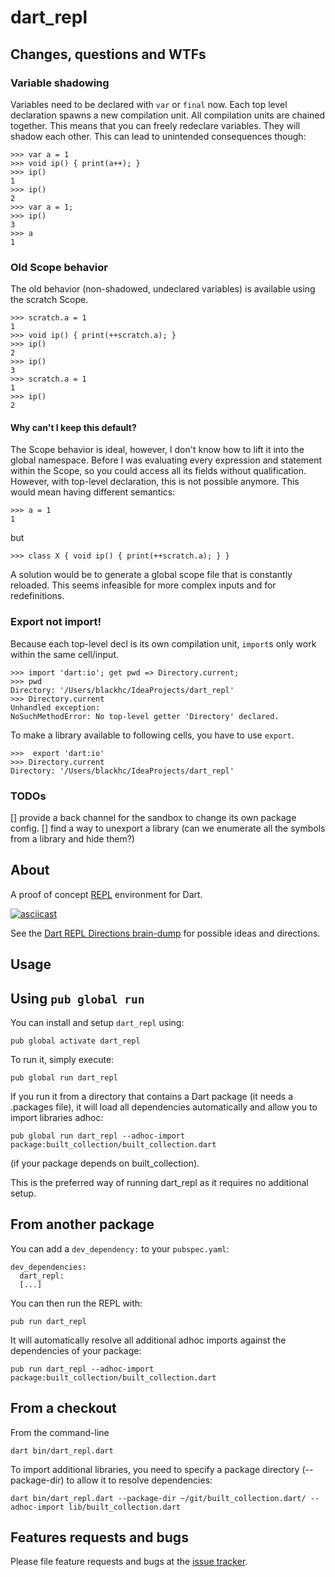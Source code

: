 # dart_repl

## Changes, questions and WTFs

### Variable shadowing

Variables need to be declared with `var` or `final` now.
Each top level declaration spawns a new compilation unit. All compilation units are chained
together. This means that you can freely redeclare variables. They will shadow each other.
This can lead to unintended consequences though:

```
>>> var a = 1
>>> void ip() { print(a++); }
>>> ip()
1
>>> ip()
2
>>> var a = 1;
>>> ip()
3
>>> a
1
```

### Old Scope behavior

The old behavior (non-shadowed, undeclared variables) is available using the scratch Scope.

```
>>> scratch.a = 1
1
>>> void ip() { print(++scratch.a); }
>>> ip()
2
>>> ip()
3
>>> scratch.a = 1
1
>>> ip()
2
```

#### Why can't I keep this default?

The Scope behavior is ideal, however, I don't know how to lift it into the global namespace.
Before I was evaluating every expression and statement within the Scope, so you could access
all its fields without qualification. However, with top-level declaration, this is not
possible anymore. This would mean having different semantics:

```
>>> a = 1
1
```

but

```
>>> class X { void ip() { print(++scratch.a); } }
```

A solution would be to generate a global scope file that is constantly reloaded.
This seems infeasible for more complex inputs and for redefinitions.

### Export not import!

Because each top-level decl is its own compilation unit, `import`s only work within the
same cell/input.

```
>>> import 'dart:io'; get pwd => Directory.current;
>>> pwd
Directory: '/Users/blackhc/IdeaProjects/dart_repl'
>>> Directory.current
Unhandled exception:
NoSuchMethodError: No top-level getter 'Directory' declared.
```

To make a library available to following cells, you have to use `export`.

```
>>>  export 'dart:io'
>>> Directory.current
Directory: '/Users/blackhc/IdeaProjects/dart_repl'
```

### TODOs

[] provide a back channel for the sandbox to change its own package config.
[] find a way to unexport a library (can we enumerate all the symbols from a library and hide them?)

## About

A proof of concept [REPL](https://en.wikipedia.org/wiki/Read%E2%80%93eval%E2%80%93print_loop) environment for Dart.

[![asciicast](https://asciinema.org/a/2wxg2qpnlcaw4dpoo6o2c705s.png)](https://asciinema.org/a/2wxg2qpnlcaw4dpoo6o2c705s)

See the [Dart REPL Directions brain-dump](https://docs.google.com/document/d/1gDkF1meFpsQO_X_SCoAxdsdCNVhPiAz4HLyvvzOXWKU/edit?usp=sharing) for possible ideas and directions.

## Usage

## Using `pub global run`

You can install and setup `dart_repl` using:

    pub global activate dart_repl

To run it, simply execute:

    pub global run dart_repl

If you run it from a directory that contains a Dart package (it needs a .packages file), it will load all
dependencies automatically and allow you to import libraries adhoc:

    pub global run dart_repl --adhoc-import package:built_collection/built_collection.dart

(if your package depends on built_collection).

This is the preferred way of running dart_repl as it requires no additional setup.

## From another package

You can add a `dev_dependency:` to your `pubspec.yaml`:

```
dev_dependencies:
  dart_repl:
  [...]
```

You can then run the REPL with:

    pub run dart_repl

It will automatically resolve all additional adhoc imports against the dependencies of your package: 

    pub run dart_repl --adhoc-import package:built_collection/built_collection.dart

## From a checkout

From the command-line

    dart bin/dart_repl.dart

To import additional libraries, you need to specify a package directory (--package-dir) to allow 
it to resolve dependencies:

    dart bin/dart_repl.dart --package-dir ~/git/built_collection.dart/ --adhoc-import lib/built_collection.dart

## Features requests and bugs

Please file feature requests and bugs at the [issue tracker][tracker].

[tracker]: https://github.com/BlackHC/dart_repl/issues
